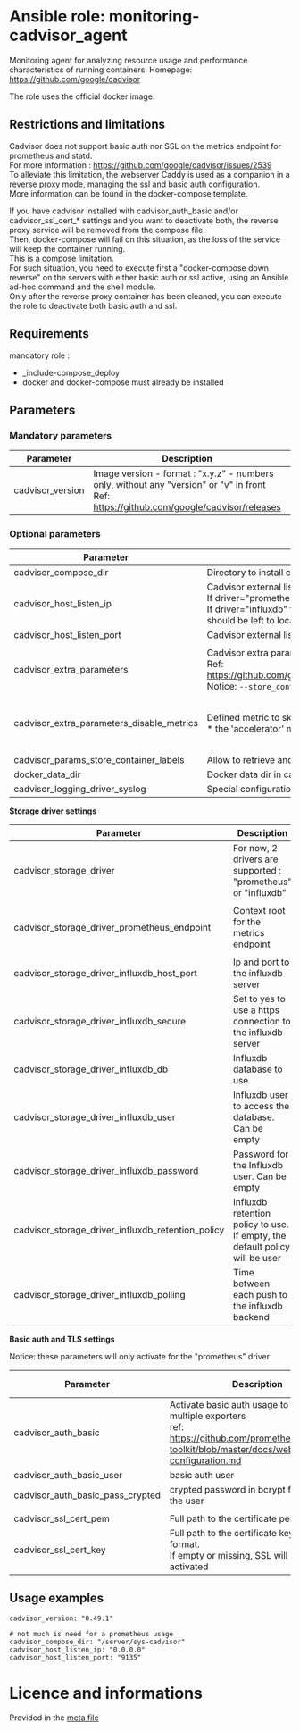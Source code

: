 # Ansible role: monitoring-cadvisor_agent

Monitoring agent for analyzing resource usage and performance characteristics of running containers.
Homepage: https://github.com/google/cadvisor

The role uses the official docker image.


## Restrictions and limitations

Cadvisor does not support basic auth nor SSL on the metrics endpoint for prometheus and statd.  
For more information : https://github.com/google/cadvisor/issues/2539  
To alleviate this limitation, the webserver Caddy is used as a companion in a reverse proxy mode, managing the ssl and basic auth configuration.  
More information can be found in the docker-compose template.


If you have cadvisor installed with cadvisor_auth_basic and/or cadvisor_ssl_cert_* settings and you want to deactivate both, the reverse proxy service will be removed from the compose file.  
Then, docker-compose will fail on this situation, as the loss of the service will keep the container running.  
This is a compose limitation.  
For such situation, you need to execute first a "docker-compose down reverse" on the servers with either basic auth or ssl active, using an Ansible ad-hoc command and the shell module.  
Only after the reverse proxy container has been cleaned, you can execute the role to deactivate both basic auth and ssl.


## Requirements

mandatory role :
* _include-compose_deploy
* docker and docker-compose must already be installed


## Parameters

### Mandatory parameters

| Parameter | Description | Type |
| --------- | ----------- | ---- |
| cadvisor_version | Image version - format : "x.y.z" - numbers only, without any "version" or "v" in front<br />Ref: https://github.com/google/cadvisor/releases | "string" |


### Optional parameters

| Parameter | Description | Type | Default value |
| --------- | ----------- | ---- | ------------- |
| cadvisor_compose_dir | Directory to install compose and configuration files | "string" | "/opt/cadvisor" |
| cadvisor_host_listen_ip | Cadvisor external listen IP.<br />If driver="prometheus" =>  _listen_ip should be set to "0.0.0.0"<br />If driver="influxdb" then cadviser will push itself the metric and _listen_ip should be left to localhost | "string" | "127.0.0.1" |
|cadvisor_host_listen_port | Cadvisor external listen port. | "string" | "9135" |
| |
| cadvisor_extra_parameters | Cadvisor extra parameters<br />Ref: https://github.com/google/cadvisor/blob/master/docs/runtime_options.md<br />Notice: `--store_container_labels=xxx` is already managed. | "string" | "--docker_only=true --housekeeping_interval=30s --storage_duration=5m0s" |
| cadvisor_extra_parameters_disable_metrics | Defined metric to skip and not retrieve (single line).<br />* the 'accelerator' metric  is not supported anymore since 2024 | "string" | "--disable_metrics=percpu,sched, tcp,udp,disk,diskIO, hugetlb,referenced_memory, cpu_topology,resctrl" |
| cadvisor_params_store_container_labels | Allow to retrieve and store in the metrics the container labels | boolean | false |
| docker_data_dir | Docker data dir in case it has been moved | "string" | "/var/lib/docker" |
| cadvisor_logging_driver_syslog | Special configuration to redirect to syslog and tag the container logs | boolean | no |


**Storage driver settings**  


| Parameter | Description | Type | Default value |
| --------- | ----------- | ---- | ------------- |
| cadvisor_storage_driver | For now, 2 drivers are supported : "prometheus" or "influxdb" | "string" | "prometheus" |
| | 
| cadvisor_storage_driver_prometheus_endpoint | Context root for the metrics endpoint | "string" | "/metrics" |
| |
| cadvisor_storage_driver_influxdb_host_port | Ip and port to the influxdb server | "string" |"10.11.12.13:8086" |
| cadvisor_storage_driver_influxdb_secure | Set to yes to use a https connection to the influxdb server | boolean | no |
| cadvisor_storage_driver_influxdb_db | Influxdb database to use | "string" | "cadvisor" |
| cadvisor_storage_driver_influxdb_user | Influxdb user to access the database. Can be empty | "string" | "" |
| cadvisor_storage_driver_influxdb_password | Password for the Influxdb user. Can be empty | "string" |  "" |
| cadvisor_storage_driver_influxdb_retention_policy | Influxdb retention policy to use. If empty, the default policy will be user | "string " | "" |
| cadvisor_storage_driver_influxdb_polling | Time between each push to the influxdb backend | "string" | "60s" |


**Basic auth and TLS settings**  

Notice: these parameters will only activate for the "prometheus" driver

| Parameter | Description | Type | Default value |
| --------- | ----------- | ---- | ------------- |
| cadvisor_auth_basic | Activate basic auth usage to access the multiple exporters<br />ref: https://github.com/prometheus/exporter-toolkit/blob/master/docs/web-configuration.md | boolean | no |
| cadvisor_auth_basic_user | basic auth user | "string" | "" |
| cadvisor_auth_basic_pass_crypted | crypted password in bcrypt format for the user | "string" | "" |
| |
| cadvisor_ssl_cert_pem | Full path to the certificate pem file | "string" | "" |
| cadvisor_ssl_cert_key | Full path to the certificate key, in crt format.<br />If empty or missing, SSL will not be activated | "string" | "" |


## Usage examples

```
cadvisor_version: "0.49.1"

# not much is need for a prometheus usage
cadvisor_compose_dir: "/server/sys-cadvisor"
cadvisor_host_listen_ip: "0.0.0.0"
cadvisor_host_listen_port: "9135"

```


# Licence and informations

Provided in the [meta file](meta/main.yml)

